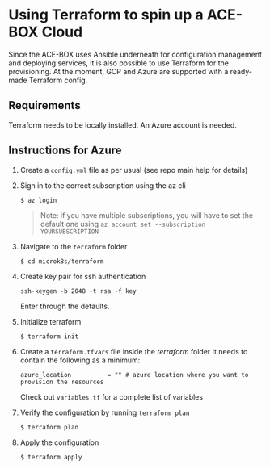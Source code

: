 # Using Terraform to spin up a ACE-BOX Cloud 

Since the ACE-BOX uses Ansible underneath for configuration management and deploying services, it is also possible to use Terraform for the provisioning.
At the moment, GCP and Azure are supported with a ready-made Terraform config.

## Requirements
Terraform needs to be locally installed.
An Azure account is needed.

## Instructions for Azure

1. Create a `config.yml` file as per usual (see repo main help for details)

1. Sign in to the correct subscription using the az cli

    ``` bash
    $ az login
    ```
    > Note: if you have multiple subscriptions, you will have to set the default one using `az account set --subscription YOURSUBSCRIPTION`

1. Navigate to the `terraform` folder

    ```
    $ cd microk8s/terraform
    ```

1. Create key pair for ssh authentication

    ```
    ssh-keygen -b 2048 -t rsa -f key
    ```
    Enter through the defaults.

1. Initialize terraform
    ```
    $ terraform init
    ```

1. Create a `terraform.tfvars` file inside the *terraform* folder
   It needs to contain the following as a minimum:
    
    ```
    azure_location          = "" # azure location where you want to provision the resources
    ```

    Check out `variables.tf` for a complete list of variables

2.  Verify the configuration by running `terraform plan`
    
    ```
    $ terraform plan
    ```

3. Apply the configuration

    ```
    $ terraform apply
    ```